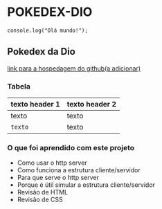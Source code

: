 # POKEDEX-DIO

```
console.log("Olá mundo!");
```
## Pokedex da Dio
[link para a hospedagem do github(a adicionar)](https://github.com/sabrina-goncalves-de-almeida/)

### Tabela
| texto header 1 | texto header 2	|
|---------|------------------|
|texto		|	texto		|
|`texto`		|	texto		|

### O que foi aprendido com este projeto
- Como usar o http server
- Como funciona a estrutura cliente/servidor
- Para que serve o http server
- Porque é útil simular a estrutura cliente/servidor
- Revisão de HTML
- Revisão de CSS
